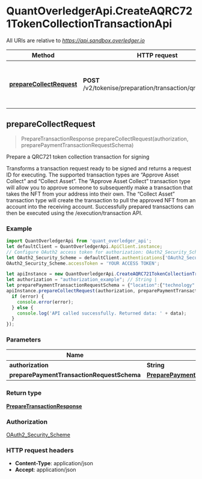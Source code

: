# QuantOverledgerApi.CreateAQRC721TokenCollectionTransactionApi

All URIs are relative to *https://api.sandbox.overledger.io*

Method | HTTP request | Description
------------- | ------------- | -------------
[**prepareCollectRequest**](CreateAQRC721TokenCollectionTransactionApi.md#prepareCollectRequest) | **POST** /v2/tokenise/preparation/transaction/qrc721/collect | Prepare a QRC721 token collection transaction for signing



## prepareCollectRequest

> PrepareTransactionResponse prepareCollectRequest(authorization, preparePaymentTransactionRequestSchema)

Prepare a QRC721 token collection transaction for signing

Transforms a transaction request ready to be signed and returns a request ID for executing. The supported transaction types are “Approve Asset Collect” and “Collect Asset”. The “Approve Asset Collect” transaction type will allow you to approve someone to subsequently make a transaction that takes the NFT from your address into their own. The “Collect Asset” transaction type will create the transaction to pull the approved NFT from an account into the receiving account. Successfully prepared transactions can then be executed using the /execution/transaction API.

### Example

```javascript
import QuantOverledgerApi from 'quant_overledger_api';
let defaultClient = QuantOverledgerApi.ApiClient.instance;
// Configure OAuth2 access token for authorization: OAuth2_Security_Scheme
let OAuth2_Security_Scheme = defaultClient.authentications['OAuth2_Security_Scheme'];
OAuth2_Security_Scheme.accessToken = 'YOUR ACCESS TOKEN';

let apiInstance = new QuantOverledgerApi.CreateAQRC721TokenCollectionTransactionApi();
let authorization = "authorization_example"; // String | 
let preparePaymentTransactionRequestSchema = {"location":{"technology":"Ethereum","network":"Ropsten Testnet"},"type":"Approve Asset Collect","urgency":"normal","requestDetails":{"owner":{"accountId":"0xd8b31B65878a6B1a6cAf9f4819C1A42d68a7A116"},"collector":{"accountId":"0xd8b31B65878a6B1a6cAf9f4819C1A42d68a7A116","transfer":{"tokenId":"2","tokenName":"QNTNFT"}},"overledgerSigningType":"overledger-javascript-library"}}; // PreparePaymentTransactionRequestSchema | 
apiInstance.prepareCollectRequest(authorization, preparePaymentTransactionRequestSchema, (error, data, response) => {
  if (error) {
    console.error(error);
  } else {
    console.log('API called successfully. Returned data: ' + data);
  }
});
```

### Parameters


Name | Type | Description  | Notes
------------- | ------------- | ------------- | -------------
 **authorization** | **String**|  | 
 **preparePaymentTransactionRequestSchema** | [**PreparePaymentTransactionRequestSchema**](PreparePaymentTransactionRequestSchema.md)|  | 

### Return type

[**PrepareTransactionResponse**](PrepareTransactionResponse.md)

### Authorization

[OAuth2_Security_Scheme](../README.md#OAuth2_Security_Scheme)

### HTTP request headers

- **Content-Type**: application/json
- **Accept**: application/json

